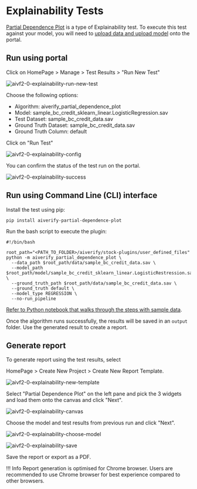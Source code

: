 # Explainability Tests 

[Partial Dependence Plot](https://pypi.org/project/aiverify-partial-dependence-plot/) is a type of Explainability test. To execute this test against your model, you will need to [upload data and upload model](../getting-started.md) onto the portal. 

## Run using portal

Click on HomePage > Manage > Test Results > "Run New Test"

![aivf2-0-explainability-run-new-test](../res/detailed-guide/explainability-run-new-test.png)

Choose the following options:

-	Algorithm: aiverify_partial_dependence_plot
-	Model: sample_bc_credit_sklearn_linear.LogisticRegression.sav
-	Test Dataset: sample_bc_credit_data.sav
-	Ground Truth Dataset: sample_bc_credit_data.sav
-	Ground Truth Column: default

Click on "Run Test"


![aivf2-0-explainability-config](../res/detailed-guide/explainability-config.png)

You can confirm the status of the test run on the portal.

![aivf2-0-explainability-success](../res/detailed-guide/explainability-success.png)

## Run using Command Line (CLI) interface

Install the test using pip:

```
pip install aiverify-partial-dependence-plot
```

Run the bash script to execute the plugin:

```
#!/bin/bash

root_path="<PATH_TO_FOLDER>/aiverify/stock-plugins/user_defined_files"
python -m aiverify_partial_dependence_plot \
  --data_path $root_path/data/sample_bc_credit_data.sav \
  --model_path $root_path/model/sample_bc_credit_sklearn_linear.LogisticRestression.sav \
  --ground_truth_path $root_path/data/sample_bc_credit_data.sav \
  --ground_truth default \
  --model_type REGRESSION \
  --no-run_pipeline
```

[Refer to Python notebook that walks through the steps with sample data](../res/detailed-guide/AIVT_2_0_PDP.ipynb).

Once the algorithm runs successfully, the results will be saved in an `output` folder.
Use the generated result to create a report.


## Generate report

To generate report using the test results, select

HomePage > Create New Project  > Create New Report Template.

![aivf2-0-explainability-new-template](../res/detailed-guide/explainability-new-template.png)

Select "Partial Dependence Plot" on the left pane and pick the 3 widgets and load them onto the canvas and click "Next".

![aivf2-0-explainability-canvas](../res/detailed-guide/explainability-canvas.png)

Choose the model and test results from previous run and click "Next".

![aivf2-0-explainability-choose-model](../res/detailed-guide/explainability-choose-model.png)

![aivf2-0-explainability-save](../res/detailed-guide/explainability-save.png)

Save the report or export as a PDF.

!!! Info
      Report generation is optimised for Chrome browser. Users are recommended to use Chrome browser for best experience compared to other browsers.